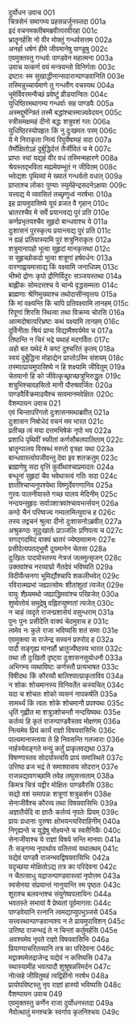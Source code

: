 दुर्योधन उवाच	001  
चित्रसेनं समागम्य प्रहसन्नर्जुनस्तदा	001a  
इदं वचनमक्लीबमब्रवीत्परवीरहा	001c  
भ्रातॄनर्हसि नो वीर मोक्तुं गन्धर्वसत्तम	002a  
अनर्हा धर्षणं हीमे जीवमानेषु पाण्डुषु	002c  
एवमुक्तस्तु गन्धर्वः पाण्डवेन महात्मना	003a  
उवाच यत्कर्ण वयं मन्त्रयन्तो विनिर्गताः	003c  
द्रष्टारः स्म सुखाद्धीनान्सदारान्पाण्डवानिति	003e  
तस्मिन्नुच्चार्यमाणे तु गन्धर्वेण वचस्यथ	004a  
भूमेर्विवरमन्वैच्छं प्रवेष्टुं व्रीडयान्वितः	004c  
युधिष्ठिरमथागम्य गन्धर्वाः सह पाण्डवैः	005a  
अस्मद्दुर्मन्त्रितं तस्मै बद्धांश्चास्मान्न्यवेदयन्	005c  
स्त्रीसमक्षमहं दीनो बद्धः शत्रुवशं गतः	006a  
युधिष्ठिरस्योपहृतः किं नु दुःखमतः परम्	006c  
ये मे निराकृता नित्यं रिपुर्येषामहं सदा	007a  
तैर्मोक्षितोऽहं दुर्बुद्धिर्दत्तं तैर्जीवितं च मे	007c  
प्राप्तः स्यां यद्यहं वीर वधं तस्मिन्महारणे	008a  
श्रेयस्तद्भविता मह्यमेवम्भूतं न जीवितम्	008c  
भवेद्यशः पृथिव्यां मे ख्यातं गन्धर्वतो वधात्	009a  
प्राप्ताश्च लोकाः पुण्याः स्युर्महेन्द्रसदनेऽक्षयाः	009c  
यत्त्वद्य मे व्यवसितं तच्छृणुध्वं नरर्षभाः	010a  
इह प्रायमुपासिष्ये यूयं व्रजत वै गृहान्	010c  
भ्रातरश्चैव मे सर्वे प्रयान्त्वद्य पुरं प्रति	010e  
कर्णप्रभृतयश्चैव सुहृदो बान्धवाश्च ये	011a  
दुःशासनं पुरस्कृत्य प्रयान्त्वद्य पुरं प्रति	011c  
न ह्यहं प्रतियास्यामि पुरं शत्रुनिराकृतः	012a  
शत्रुमानापहो भूत्वा सुहृदां मानकृत्तथा	012c  
स सुहृच्छोकदो भूत्वा शत्रूणां हर्षवर्धनः	013a  
वारणाह्वयमासाद्य किं वक्ष्यामि जनाधिपम्	013c  
भीष्मो द्रोणः कृपो द्रौणिर्विदुरः सञ्जयस्तथा	014a  
बाह्लीकः सोमदत्तश्च ये चान्ये वृद्धसम्मताः	014c  
ब्राह्मणाः श्रेणिमुख्याश्च तथोदासीनवृत्तयः	015a  
किं मां वक्ष्यन्ति किं चापि प्रतिवक्ष्यामि तानहम्	015c  
रिपूणां शिरसि स्थित्वा तथा विक्रम्य चोरसि	016a  
आत्मदोषात्परिभ्रष्टः कथं वक्ष्यामि तानहम्	016c  
दुर्विनीताः श्रियं प्राप्य विद्यामैश्वर्यमेव च	017a  
तिष्ठन्ति न चिरं भद्रे यथाहं मदगर्वितः	017c  
अहो बत यथेदं मे कष्टं दुश्चरितं कृतम्	018a  
स्वयं दुर्बुद्धिना मोहाद्येन प्राप्तोऽस्मि संशयम्	018c  
तस्मात्प्रायमुपासिष्ये न हि शक्ष्यामि जीवितुम्	019a  
चेतयानो हि को जीवेत्कृच्छ्राच्छत्रुभिरुद्धृतः	019c  
शत्रुभिश्चावहसितो मानी पौरुषवर्जितः	020a  
पाण्डवैर्विक्रमाढ्यैश्च सावमानमवेक्षितः	020c  
वैशम्पायन उवाच	021  
एवं चिन्तापरिगतो दुःशासनमथाब्रवीत्	021a  
दुःशासन निबोधेदं वचनं मम भारत	021c  
प्रतीच्छ त्वं मया दत्तमभिषेकं नृपो भव	022a  
प्रशाधि पृथिवीं स्फीतां कर्णसौबलपालिताम्	022c  
भ्रातॄन्पालय विस्रब्धं मरुतो वृत्रहा यथा	023a  
बान्धवास्त्वोपजीवन्तु देवा इव शतक्रतुम्	023c  
ब्राह्मणेषु सदा वृत्तिं कुर्वीथाश्चाप्रमादतः	024a  
बन्धूनां सुहृदां चैव भवेथास्त्वं गतिः सदा	024c  
ज्ञातींश्चाप्यनुपश्येथा विष्णुर्देवगणानिव	025a  
गुरवः पालनीयास्ते गच्छ पालय मेदिनीम्	025c  
नन्दयन्सुहृदः सर्वाञ्शात्रवांश्चावभर्त्सयन्	026a  
कण्ठे चैनं परिष्वज्य गम्यतामित्युवाच ह	026c  
तस्य तद्वचनं श्रुत्वा दीनो दुःशासनोऽब्रवीत्	027a  
अश्रुकण्ठः सुदुःखार्तः प्राञ्जलिः प्रणिपत्य च	027c  
सगद्गदमिदं वाक्यं भ्रातरं ज्येष्ठमात्मनः	027e  
प्रसीदेत्यपतद्भूमौ दूयमानेन चेतसा	028a  
दुःखितः पादयोस्तस्य नेत्रजं जलमुत्सृजन्	028c  
उक्तवांश्च नरव्याघ्रो नैतदेवं भविष्यति	029a  
विदीर्येत्सनगा भूमिर्द्यौश्चापि शकलीभवेत्	029c  
रविरात्मप्रभां जह्यात्सोमः शीतांशुतां त्यजेत्	029e  
वायुः शैघ्र्यमथो जह्याद्धिमवांश्च परिव्रजेत्	030a  
शुष्येत्तोयं समुद्रेषु वह्निरप्युष्णतां त्यजेत्	030c  
न चाहं त्वदृते राजन्प्रशासेयं वसुन्धराम्	031a  
पुनः पुनः प्रसीदेति वाक्यं चेदमुवाच ह	031c  
त्वमेव नः कुले राजा भविष्यसि शतं समाः	031e  
एवमुक्त्वा स राजेन्द्र सस्वनं प्ररुरोद ह	032a  
पादौ सङ्गृह्य मानार्हौ भ्रातुर्ज्येष्ठस्य भारत	032c  
तथा तौ दुःखितौ दृष्ट्वा दुःशासनसुयोधनौ	033a  
अभिगम्य व्यथाविष्टः कर्णस्तौ प्रत्यभाषत	033c  
विषीदथः किं कौरव्यौ बालिश्यात्प्राकृताविव	034a  
न शोकः शोचमानस्य विनिवर्तेत कस्यचित्	034c  
यदा च शोचतः शोको व्यसनं नापकर्षति	035a  
सामर्थ्यं किं त्वतः शोके शोचमानौ प्रपश्यथः	035c  
धृतिं गृह्णीत मा शत्रूञ्शोचन्तौ नन्दयिष्यथः	035e  
कर्तव्यं हि कृतं राजन्पाण्डवैस्तव मोक्षणम्	036a  
नित्यमेव प्रियं कार्यं राज्ञो विषयवासिभिः	036c  
पाल्यमानास्त्वया ते हि निवसन्ति गतज्वराः	036e  
नार्हस्येवङ्गते मन्युं कर्तुं प्राकृतवद्यथा	037a  
विषण्णास्तव सोदर्यास्त्वयि प्रायं समास्थिते	037c  
उत्तिष्ठ व्रज भद्रं ते समाश्वासय सोदरान्	037e  
राजन्नद्यावगच्छामि तवेह लघुसत्त्वताम्	038a  
किमत्र चित्रं यद्वीर मोक्षितः पाण्डवैरसि	038c  
सद्यो वशं समापन्नः शत्रूणां शत्रुकर्शन	038e  
सेनाजीवैश्च कौरव्य तथा विषयवासिभिः	039a  
अज्ञातैर्यदि वा ज्ञातैः कर्तव्यं नृपतेः प्रियम्	039c  
प्रायः प्रधानाः पुरुषाः क्षोभयन्त्यरिवाहिनीम्	040a  
निगृह्यन्ते च युद्धेषु मोक्ष्यन्ते च स्वसैनिकैः	040c  
सेनाजीवाश्च ये राज्ञां विषये सन्ति मानवाः	041a  
तैः सङ्गम्य नृपार्थाय यतितव्यं यथातथम्	041c  
यद्येवं पाण्डवै राजन्भवद्विषयवासिभिः	042a  
यदृच्छया मोक्षितोऽद्य तत्र का परिदेवना	042c  
न चैतत्साधु यद्राजन्पाण्डवास्त्वां नृपोत्तम	043a  
स्वसेनया संप्रयान्तं नानुयान्ति स्म पृष्ठतः	043c  
शूराश्च बलवन्तश्च संयुगेष्वपलायिनः	044a  
भवतस्ते सभायां वै प्रेष्यतां पूर्वमागताः	044c  
पाण्डवेयानि रत्नानि त्वमद्याप्युपभुञ्जसे	045a  
सत्त्वस्थान्पाण्डवान्पश्य न ते प्रायमुपाविशन्	045c  
उत्तिष्ठ राजन्भद्रं ते न चिन्तां कर्तुमर्हसि	045e  
अवश्यमेव नृपते राज्ञो विषयवासिभिः	046a  
प्रियाण्याचरितव्यानि तत्र का परिदेवना	046c  
मद्वाक्यमेतद्राजेन्द्र यद्येवं न करिष्यसि	047a  
स्थास्यामीह भवत्पादौ शुश्रूषन्नरिमर्दन	047c  
नोत्सहे जीवितुमहं त्वद्विहीनो नरर्षभ	048a  
प्रायोपविष्टस्तु नृप राज्ञां हास्यो भविष्यसि	048c  
वैशम्पायन उवाच	049  
एवमुक्तस्तु कर्णेन राजा दुर्योधनस्तदा	049a  
नैवोत्थातुं मनश्चक्रे स्वर्गाय कृतनिश्चयः	049c  
